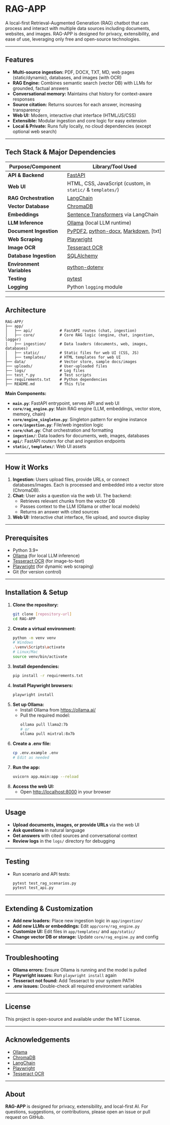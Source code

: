 # RAG-APP

A local-first Retrieval-Augmented Generation (RAG) chatbot that can process and interact with multiple data sources including documents, websites, and images. RAG-APP is designed for privacy, extensibility, and ease of use, leveraging only free and open-source technologies.

---

## Features

- **Multi-source ingestion:** PDF, DOCX, TXT, MD, web pages (static/dynamic), databases, and images (with OCR)
- **RAG Engine:** Combines semantic search (vector DB) with LLMs for grounded, factual answers
- **Conversational memory:** Maintains chat history for context-aware responses
- **Source citation:** Returns sources for each answer, increasing transparency
- **Web UI:** Modern, interactive chat interface (HTML/JS/CSS)
- **Extensible:** Modular ingestion and core logic for easy extension
- **Local & Private:** Runs fully locally, no cloud dependencies (except optional web search)

---

## Tech Stack & Major Dependencies

| Purpose/Component         | Library/Tool Used                                      |
|--------------------------|--------------------------------------------------------|
| **API & Backend**        | [FastAPI](https://fastapi.tiangolo.com/)               |
| **Web UI**               | HTML, CSS, JavaScript (custom, in `static/` & `templates/`) |
| **RAG Orchestration**    | [LangChain](https://www.langchain.com/)                |
| **Vector Database**      | [ChromaDB](https://www.trychroma.com/)                 |
| **Embeddings**           | [Sentence Transformers](https://www.sbert.net/) via LangChain |
| **LLM Inference**        | [Ollama](https://ollama.ai/) (local LLM runtime)       |
| **Document Ingestion**   | [PyPDF2](https://pypi.org/project/PyPDF2/), [python-docx](https://python-docx.readthedocs.io/), [Markdown](https://python-markdown.github.io/), [txt] |
| **Web Scraping**         | [Playwright](https://playwright.dev/python/)           |
| **Image OCR**            | [Tesseract OCR](https://github.com/tesseract-ocr/tesseract) |
| **Database Ingestion**   | [SQLAlchemy](https://www.sqlalchemy.org/)    |
| **Environment Variables**| [python-dotenv](https://pypi.org/project/python-dotenv/) |
| **Testing**              | [pytest](https://docs.pytest.org/)                     |
| **Logging**              | Python `logging` module                                |

---

## Architecture

```
RAG-APP/
├── app/
│   ├── api/            # FastAPI routes (chat, ingestion)
│   ├── core/           # Core RAG logic (engine, chat, ingestion, logger)
│   ├── ingestion/      # Data loaders (documents, web, images, databases)
│   ├── static/         # Static files for web UI (CSS, JS)
│   ├── templates/      # HTML templates for web UI
├── data/               # Vector store, sample docs/images
├── uploads/            # User-uploaded files
├── logs/               # Log files
├── test_*.py           # Test scripts
├── requirements.txt    # Python dependencies
├── README.md           # This file
```

**Main Components:**
- **`main.py`**: FastAPI entrypoint, serves API and web UI
- **`core/rag_engine.py`**: Main RAG engine (LLM, embeddings, vector store, memory, chain)
- **`core/engine_singleton.py`**: Singleton pattern for engine instance
- **`core/ingestion.py`**: File/web ingestion logic
- **`core/chat.py`**: Chat orchestration and formatting
- **`ingestion/`**: Data loaders for documents, web, images, databases
- **`api/`**: FastAPI routers for chat and ingestion endpoints
- **`static/`, `templates/`**: Web UI assets

---

## How it Works

1. **Ingestion:** Users upload files, provide URLs, or connect databases/images. Each is processed and embedded into a vector store (ChromaDB).
2. **Chat:** User asks a question via the web UI. The backend:
   - Retrieves relevant chunks from the vector DB
   - Passes context to the LLM (Ollama or other local models)
   - Returns an answer with cited sources
3. **Web UI:** Interactive chat interface, file upload, and source display

---

## Prerequisites

- Python 3.9+
- [Ollama](https://ollama.ai/) (for local LLM inference)
- [Tesseract OCR](https://github.com/UB-Mannheim/tesseract/wiki) (for image-to-text)
- [Playwright](https://playwright.dev/python/) (for dynamic web scraping)
- Git (for version control)

---

## Installation & Setup

1. **Clone the repository:**
   ```bash
   git clone [repository-url]
   cd RAG-APP
   ```
2. **Create a virtual environment:**
   ```bash
   python -m venv venv
   # Windows
   .\venv\Scripts\activate
   # Linux/Mac
   source venv/bin/activate
   ```
3. **Install dependencies:**
   ```bash
   pip install -r requirements.txt
   ```
4. **Install Playwright browsers:**
   ```bash
   playwright install
   ```
5. **Set up Ollama:**
   - Install Ollama from https://ollama.ai/
   - Pull the required model:
     ```bash
     ollama pull llama2:7b
     # or
     ollama pull mixtral:8x7b
     ```
6. **Create a .env file:**
   ```bash
   cp .env.example .env
   # Edit as needed
   ```
7. **Run the app:**
   ```bash
   uvicorn app.main:app --reload
   ```
8. **Access the web UI:**
   - Open [http://localhost:8000](http://localhost:8000) in your browser

---

## Usage

- **Upload documents, images, or provide URLs** via the web UI
- **Ask questions** in natural language
- **Get answers** with cited sources and conversational context
- **Review logs** in the `logs/` directory for debugging

---

## Testing

- Run scenario and API tests:
  ```bash
  pytest test_rag_scenarios.py
  pytest test_api.py
  ```

---

## Extending & Customization

- **Add new loaders:** Place new ingestion logic in `app/ingestion/`
- **Add new LLMs or embeddings:** Edit `app/core/rag_engine.py`
- **Customize UI:** Edit files in `app/templates/` and `app/static/`
- **Change vector DB or storage:** Update `core/rag_engine.py` and config

---

## Troubleshooting

- **Ollama errors:** Ensure Ollama is running and the model is pulled
- **Playwright issues:** Run `playwright install` again
- **Tesseract not found:** Add Tesseract to your system PATH
- **.env issues:** Double-check all required environment variables

---

## License

This project is open-source and available under the MIT License.

---

## Acknowledgements

- [Ollama](https://ollama.ai/)
- [ChromaDB](https://www.trychroma.com/)
- [LangChain](https://www.langchain.com/)
- [Playwright](https://playwright.dev/)
- [Tesseract OCR](https://github.com/tesseract-ocr/tesseract)

---

## About

**RAG-APP** is designed for privacy, extensibility, and local-first AI. For questions, suggestions, or contributions, please open an issue or pull request on GitHub. 